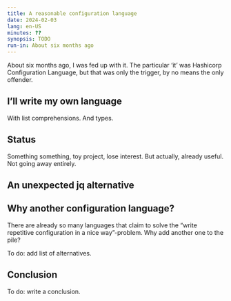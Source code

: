 ```yaml
---
title: A reasonable configuration language
date: 2024-02-03
lang: en-US
minutes: ??
synopsis: TODO
run-in: About six months ago
---
```


About six months ago, I was fed up with it.
The particular ‘it’ was Hashicorp Configuration Language,
but that was only the trigger,
by no means the only offender.

## I’ll write my own language

With list comprehensions. And types.

## Status

Something something, toy project, lose interest. But actually, already useful.
Not going away entirely.

## An unexpected jq alternative

## Why another configuration language?

There are already so many languages that claim to solve the
“write repetitive configuration in a nice way”-problem.
Why add another one to the pile?

To do: add list of alternatives.

## Conclusion

To do: write a conclusion.
